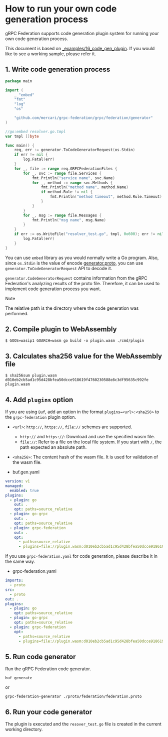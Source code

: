 # How to run your own code generation process

gRPC Federation supports code generation plugin system for running your own code generation process.

This document is based on [_examples/16_code_gen_plugin](./../_examples/16_code_gen_plugin/). If you would like to see a working sample, please refer it.

## 1. Write code generation process

```go
package main

import (
	_ "embed"
	"fmt"
	"log"
	"os"

	"github.com/mercari/grpc-federation/grpc/federation/generator"
)

//go:embed resolver.go.tmpl
var tmpl []byte

func main() {
	req, err := generator.ToCodeGeneratorRequest(os.Stdin)
	if err != nil {
		log.Fatal(err)
	}
	for _, file := range req.GRPCFederationFiles {
		for _, svc := range file.Services {
			fmt.Println("service name", svc.Name)
			for _, method := range svc.Methods {
				fmt.Println("method name", method.Name)
				if method.Rule != nil {
					fmt.Println("method timeout", method.Rule.Timeout)
				}
			}
		}
		for _, msg := range file.Messages {
			fmt.Println("msg name", msg.Name)
		}
	}
	if err := os.WriteFile("resolver_test.go", tmpl, 0o600); err != nil {
		log.Fatal(err)
	}
}
```

You can use `embed` library as you would normally write a Go program. Also, since `os.Stdin` is the value of encode [generator.proto](../proto/grpc/federation/generator.proto), you can use `generator.ToCodeGeneratorRequest` API to decode it.

`generator.CodeGeneratorRequest` contains information from the gRPC Federation's analyzing results of the proto file. Therefore, it can be used to implement code generation process you want.

> [!NOTE]
> The relative path is the directory where the code generation was performed.

## 2. Compile plugin to WebAssembly

```console
$ GOOS=wasip1 GOARCH=wasm go build -o plugin.wasm ./cmd/plugin
```

## 3. Calculates sha256 value for the WebAssembly file

```console
$ sha256sum plugin.wasm
d010eb2cb5ad1c95d428bfea50dcce918619f4760230588e8c3df95635c992fe  plugin.wasm
```

## 4. Add `plugins` option

If you are using `Buf`, add an option in the format `plugins=<url>:<sha256>` to the `grpc-federation` plugin option.

- `<url>`: `http://`, `https://`, `file://` schemes are supported.
  - `http://` and `https://`: Download and use the specified wasm file.
  - `file://`: Refer to a file on the local file system. If you start with `/`, the path expected an absolute path.

- `<sha256>`: The content hash of the wasm file. It is used for validation of the wasm file.

- buf.gen.yaml

```yaml
version: v1
managed:
  enabled: true
plugins:
  - plugin: go
    out: .
    opt: paths=source_relative
  - plugin: go-grpc
    out: .
    opt: paths=source_relative
  - plugin: grpc-federation
    out: .
    opt:
      - paths=source_relative
      - plugins=file://plugin.wasm:d010eb2cb5ad1c95d428bfea50dcce918619f4760230588e8c3df95635c992fe
```

If you use `grpc-federation.yaml` for code generation, please describe it in the same way.

- grpc-federation.yaml

```yaml
imports:
  - proto
src:
  - proto
out: .
plugins:
  - plugin: go
    opt: paths=source_relative
  - plugin: go-grpc
    opt: paths=source_relative
  - plugin: grpc-federation
    opt:
      - paths=source_relative
      - plugins=file://plugin.wasm:d010eb2cb5ad1c95d428bfea50dcce918619f4760230588e8c3df95635c992fe
```

## 5. Run code generator

Run the gRPC Federation code generator.

```console
buf generate
```

or 

```console
grpc-federation-generator ./proto/federation/federation.proto
```

## 6. Run your code generator

The plugin is executed and the `resover_test.go` file is created in the current working directory.